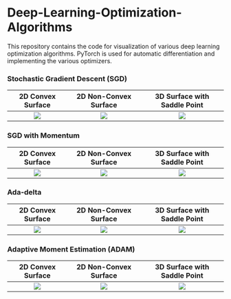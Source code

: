 # Deep-Learning-Optimization-Algorithms

This repository contains the code for visualization of various deep learning optimization algorithms. PyTorch is used for automatic differentiation and implementing the various optimizers.


### Stochastic Gradient Descent (SGD)

2D Convex Surface             |  2D Non-Convex Surface          | 3D Surface with Saddle Point 
:-------------------------:|:-------------------------:|:-------------------------:
![](https://github.com/mynkpl1998/Deep-Learning-Optimization-Algorithms/raw/master/Images/convex_sgd.gif)  |  ![](https://github.com/mynkpl1998/Deep-Learning-Optimization-Algorithms/raw/master/Images/non_convex_sgd.gif) | ![](https://github.com/mynkpl1998/Deep-Learning-Optimization-Algorithms/raw/master/Images/3d_surface_sgd.gif)

### SGD with Momentum

2D Convex Surface             |  2D Non-Convex Surface          | 3D Surface with Saddle Point 
:-------------------------:|:-------------------------:|:-------------------------:
![](https://github.com/mynkpl1998/Deep-Learning-Optimization-Algorithms/raw/master/Images/convex_surface_momentum.gif)  |  ![](https://github.com/mynkpl1998/Deep-Learning-Optimization-Algorithms/raw/master/Images/non_convex_momentum.gif) | ![](https://github.com/mynkpl1998/Deep-Learning-Optimization-Algorithms/raw/master/Images/3d_surface_momentum.gif)

### Ada-delta

2D Convex Surface             |  2D Non-Convex Surface          | 3D Surface with Saddle Point 
:-------------------------:|:-------------------------:|:-------------------------:
![](https://github.com/mynkpl1998/Deep-Learning-Optimization-Algorithms/raw/master/Images/convex_adadelta.gif)  |  ![](https://github.com/mynkpl1998/Deep-Learning-Optimization-Algorithms/raw/master/Images/non_convex_adadelta.gif) | ![](https://github.com/mynkpl1998/Deep-Learning-Optimization-Algorithms/raw/master/Images/3d_surface_adadelta.gif)

### Adaptive Moment Estimation (ADAM)

2D Convex Surface             |  2D Non-Convex Surface          | 3D Surface with Saddle Point 
:-------------------------:|:-------------------------:|:-------------------------:
![](https://github.com/mynkpl1998/Deep-Learning-Optimization-Algorithms/raw/master/Images/convex_adam.gif)  |  ![](https://github.com/mynkpl1998/Deep-Learning-Optimization-Algorithms/raw/master/Images/non_convex_adam.gif) | ![](https://github.com/mynkpl1998/Deep-Learning-Optimization-Algorithms/raw/master/Images/3d_surface_adam.gif)
